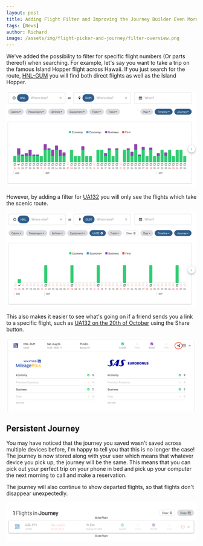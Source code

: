 ```yaml
---
layout: post
title: Adding Flight Filter and Improving the Journey Builder Even More
tags: [News]
author: Richard
image: /assets/img/flight-picker-and-journey/filter-overview.png
---
```


We've added the possibility to filter for specific flight numbers (Or parts thereof) when searching. For example, let's say you want to take a trip on the famous Island Hopper flight across Hawaii. If you just search for the route, [HNL-GUM](https://awardfares.com/search?HNL.GUM.) you will find both direct flights as well as the Island Hopper.

<img src="/assets/img/flight-picker-and-journey/island-hopper-no-filter.png" class="" />

However, by adding a filter for [UA132](https://awardfares.com/search?HNL.GUM.;f:UA132) you will only see the flights which take the scenic route.

<img src="/assets/img/flight-picker-and-journey/island-hopper-filter.png" class="" />

This also makes it easier to see what's going on if a friend sends you a link to a specific flight, such as [UA132 on the 20th of October](https://awardfares.com/search?HNL.GUM.2019-10-20;f:UA132) using the Share button.

<img src="/assets/img/flight-picker-and-journey/direct-link.png" class="" />

## Persistent Journey

You may have noticed that the journey you saved wasn't saved across multiple devices before, I'm happy to tell you that this is no longer the case! The journey is now stored along with your user which means that whatever device you pick up, the journey will be the same. This means that you can pick out your perfect trip on your phone in bed and pick up your computer the next morning to call and make a reservation.

The journey will also continue to show departed flights, so that flights don't disappear unexpectedly.

<img src="/assets/img/flight-picker-and-journey/departed-flight.png" class="" />
